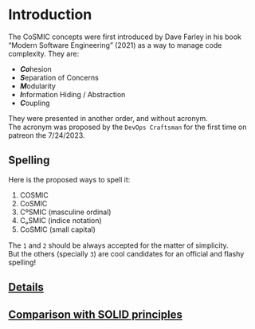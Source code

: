 # Introduction

The CoSMIC concepts were first introduced by Dave Farley in his book
“Modern Software Engineering” (2021) as a way to manage code complexity.
They are:

- ***Co***hesion
- ***S***eparation of Concerns
- ***M***odularity
- ***I***nformation Hiding / Abstraction
- ***C***oupling

They were presented in another order, and without acronym.  
The acronym was proposed by the `DevOps Craftsman` for the first time on patreon the 7/24/2023.


## Spelling

Here is the proposed ways to spell it:

1. COSMIC
2. CoSMIC
3. CºSMIC (masculine ordinal)
4. CₒSMIC (indice notation)
5. CᴏSMIC (small capital)

The `1` and `2` should be always accepted for the matter of simplicity.  
But the others (specially `3`) are cool candidates for an official and flashy spelling!

## [Details](/pages/details.md)

## [Comparison with SOLID principles](/pages/solid.md)
